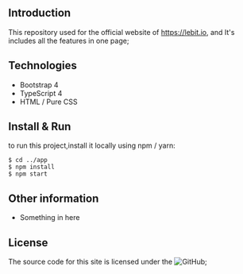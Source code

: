 ## Introduction 
This repository used for the official website of https://lebit.io, and It's includes all the features in one page;  

## Technologies  
* Bootstrap 4  
* TypeScript 4  
* HTML / Pure CSS  

## Install & Run    
to run this project,install it locally using npm / yarn:  

```
$ cd ../app  
$ npm install  
$ npm start  
``` 

## Other information  
* Something in here  

## License  

The source code for this site is licensed under the ![GitHub](https://img.shields.io/badge/License-MIT-green);  